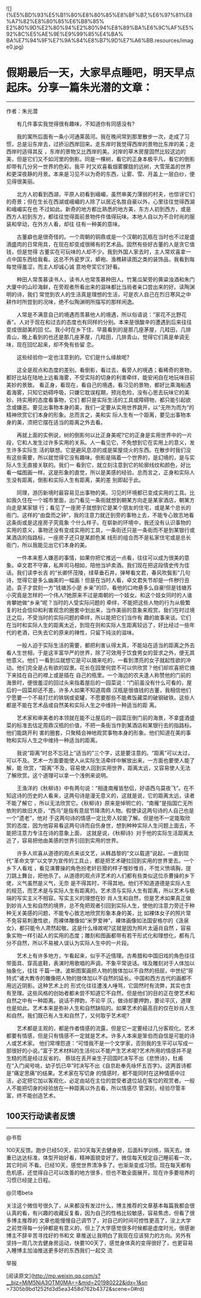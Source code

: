 ![](%E5%BD%93%E5%B1%80%E8%80%85%E8%BF%B7,%E6%97%81%E8%A7%82%E8%80%85%E6%B8%85%
E2%80%9D%E2%80%94%E2%80%94%E8%89%BA%E6%9C%AF%E5%92%8C%E5%AE%9E%E9%99%85%E4%BA%
BA%E7%94%9F%E7%9A%84%E8%B7%9D%E7%A6%BB.resources/image0.jpg)

# 假期最后一天，大家早点睡吧，明天早点起床。分享一篇朱光潜的文章：  

* * *

作者：朱光潜

　　有几件事实我觉得很有趣味，不知道你有同感没有?  
  
　　我的寓所后面有一条小河通莱茵河。我在晚间常到那里散步一次，走成了习惯，总是沿东岸去，过挢沿西岸回来。走东岸时我觉得西岸的景物比东岸的美；走西岸时适得其反
，东岸的景物又比西岸的美。对岸的草木房屋固然比较这边的美，但是它们又不如河里的倒影。同是一棵树，看它的正身本极平凡，看它的倒影却带有几分另一世界的色彩。我平
时又欢喜看烟雾朦胧的远树，大雪笼盖的世界和更深夜静的月景。本来是习见不以为奇的东西，让雾、雪、月盖上一层白纱，便见得很美丽。  
  
　　北方人初看到西湖，平原人初看到峨嵋，虽然审美力薄弱的村夫，也惊讶它们的奇景；但在生长在西湖或峨嵋的人除了以居近名胜自豪以外，心里往往觉得西湖和峨嵋实在也
不过如此。新奇的地方都比熟悉的地方美，东方人初到西方，或是西方人初到东方，都往往觉得面前景物件件值得玩味。本地人自以为不合时尚的服装和举动，在外方人看，却往
往有一种美的意味。  
  
　　古董癖也是很奇怪的。一个周朝的铜鼎或是一个汉朝的瓦瓶在当时也不过是盛酒盛肉的日常用具，在现在却变成很稀有的艺术品。固然有些好古董的人是贪它值钱，但是觉得
古董实在可玩味的人却不少。我到外国人家去时，主人常欢喜拿一点中国东西给我看。这总不外瓷罗汉，蟒袍、渔樵耕读图之类的装饰品，我看到每每觉得羞涩，而主人却诚心诚
意地夸奖它们好看。  
  
　　种田人常羡慕读书人，读书人也常羡慕种田人。竹篱瓜架旁的黄粱浊酒和朱门大厦中的山珍海鲜，在旁观者所看出来的滋味都比当局者亲口尝出来的好。读陶渊明的诗，我们
常觉到农人的生活真是理想的生活，可是农人自己在烈日寒风之中耕作时所尝到的况味，绝不似陶渊明所描写的那样闲逸。  
  
　　人常是不满意自己的境遇而羡慕他人的境遇，所以俗语说：“家花不比野花香”。人对于现在和过去的态度也有同样的分别。本来是很酸辛的遭遇到后来往往变成很甜美的回
忆。我小时在乡下住，早晨看到的是那几座茅屋，几畦田，几排青山，晚上看到的也还是那几座茅屋，几畦田，几排青山，觉得它们真是单调无味，现在回忆起来，却不免有些留
恋。  
  
　　这些经验你一定也注意到的。它们是什么缘故呢?  
  
　　这全是观点和态度的差别。看倒影，看过去，看旁人的境遇；看稀奇的景物，都好比站在陆地上远看海雾，不受实际的切身的利害牵绊，能安闲自在地玩味目前美妙的景致。
看正身，看现在，看自己的境遇，看习见的景物，都好比乘海船遇着海雾，只知它妨碍呼吸，只嫌它耽误程期，预兆危险，没有心思去玩味它的美妙。持实用的态度看事物，它们
都只是实际生活的工具或障碍物，都只能引起欲念或嫌恶。要见出事物本身的美，我们一定要从实用世界跳开，以“无所为而为”的精神欣赏它们本身的形象。总而言之，美和实
际人生有一个距离，要见出事物本身的美，须把它摆在适当的距离之外去看。  
  
　　再就上面的实例说，树的倒影何以比正身美呢?它的正身是实用世界中的一片段，它和人发生过许多实用的关系。人一看见它，不免想到它在实用上的意义，发生许多实际生
活的联想。它是避风息凉的或是架屋烧火的东西。在散步时我们没有这些需要，所以就觉得它没有趣味。倒影是隔着一个世界的，是幻境的，是与实际人生无直接关联的。我们一
看到它，就立刻注意到它的轮廓线纹和颜色，好比看一幅图画一样。这是形象的直觉，所以是美感的经验。总而言之，正身和实际人生没有距离，倒影和实际人生有距离，美的差
别即起于此。  
  
　　同理，游历新境时最容易见出事物的美。习见的环境都已变成实用的工具。比如我久住在一个城市里面，出门看见一条街就想到朝某方向走是某家酒店，朝某方向走是某家银
行；看见了一座房子就想到它是某个朋友的住宅，或是某个总长的衙门。这样的“由盘而之钟”，我的注意力就迁到旁的事物上去，不能专心致志地看这条街或是这座房子究竟象
个什么样子。在崭新的环境中，我还没有认识事物的实用的意义，事物还没有变成实用的工具，一条街还只是一条街而不是到某银行或某酒店的指路标，一座房子还只是某颜色某
线形的组合而不是私家住宅或是总长衙门，所以我能见出它们本身的美。  
  
　　一件本来惹人嫌恶的事情，如果你把它推远一点看，往往可以成为很美的意象。卓文君不守寡，私奔司马相如，陪他当垆卖酒。我们现在把这段情史传为佳话。我们读李长吉
的“长卿怀茂陵，绿草垂石井，弹琴看文君，春风吹鬓影”几句诗，觉得它是多么幽美的一幅画！但是在当时人看，卓文君失节却是一件秽行丑迹。袁子才尝刻一方“钱塘苏小是
乡亲”的印，看他的口吻悬多么自豪!但是钱塘苏小究竟是怎样的一个伟人?她原来不过是南朝的一个妓女。和这个妓女同时的人谁肯攀她做“乡亲”呢？当时的人受实际问题的
牵绊，不能把这些人物的行为从极繁复的社会信仰和利害观念的圈套中划出来，当作美丽的意象来观赏。我们在时过境迁之后，不受当时的实际问题的牵绊，所以能把它们当作有
趣的故事来谈。它们在当时和实际人生的距离太近，到现在则和实际人生距离较远了，好比经过一些年代的老酒，已失去它的原来的辣性，只留下纯淡的滋味。  
  
　　一般人迫于实际生活的需要，都把利害认得太真，不能站在适当的距离之外去看人生世相，于是这丰富华严的世界，除了可效用于饮食男女的营求之外，便无其他意义。他们
一看到瓜就想它是可以摘来吃的，一看到漂亮的女子就起性欲的冲动。他们完全是占有欲的奴隶。花长在园里何尝不可以供欣赏？他们却欢喜把它摘下来挂在自己的襟上或是插在
自己的瓶里。一个海边的农夫逢人称赞他的门前的海景时，便很羞涩的回过头来指着屋后的一园菜说：“门前虽没有什么可看的，屋后的一园菜却还不差。许多人如果不知道周鼎
汉瓶是很值钱的古董，我相信他们宁愿要一个不易打烂的铁锅或瓷罐，不愿要那些不能煮饭藏菜的破钢破铁。这些人都是不能在艺术品或自然美和实际人生之中维持一种适当的距
离。  
  
　　艺术家和审美者的本领就在能不让屋后的一园菜压倒门前的海景，不拿盛酒盛菜的标准去估定周鼎汉瓶的价值，不把一条街当作到某酒店和某银行去的指路标。他们能跳开利
害的圈套，只聚精会神地观赏事物本身的形象。他们知道在美的事物和实际人生之中维持一种适当的距离。  
  
　　我说“距离”时总不忘冠上“适当的”三个字，这是要注意的。“距离”可以太过，可以不及。艺术一方面要能使人从实际生活牵绊中解放出来，一方面也要使人能了解，能
欣赏，“距离”不及，容易使人回到实用世界，距离太远，又容易使人无法了解欣赏。这个道理可以拿一个浅例来说明。  
  
　　王渔洋的《秋柳诗》中有两句说：“相逢南雁皆愁侣，好语西乌莫夜飞”。在不知这诗的历史的人看来，这两句诗是漫无意义的，这就是说，它的距离太远，读者不能了解它
，所以无法欣赏它。《秋柳诗》原来是悼明亡的，“南雁”是指国亡无所依附的故旧大臣，“西乌”是指有意屈节降清的人物。假使读这两句诗的人自己也是一个“遗老”，他对
于这两句诗的情感一定比旁人较能了解。但是他不一定能取欣赏的态度，因为他容易看这两句诗而自伤身世，想到种种实际人生问题上面去，不能把注意力专注在诗的意象上面，
这就是说，《秋柳诗》对于他的实际生活距离太近了，容易把他由美感的世界引回到实用的世界。  
  
　　许多人欢喜从道德的观点来谈文艺，从韩昌黎的“文以载道”说起，一直到现代“革命文学”以文学为宣传的工具止，都是把艺术硬拉回到实用的世界里去。一个乡下人看戏
，看见演曹操的角色扮老奸巨猾的样子惟妙惟肖，不觉义愤填胸，提刀跳上舞台，把他杀了。从道德的观点评艺术的人们都有些类似这位杀曹操的乡下佬，义气虽然是义气，无奈
是不得其时，不得其地。他们不知道道德是实际人生的规范，而艺术是与实际人生有距离的。艺术须与实际人生有距离，所以艺术与极端的写实主义不相容。写实主义的理想在妙
肖人生和自然，但是艺术如果真正做到妙肖人生和自然的境界，总不免把观者引回到实际人生，使他的注意力旁迁于种种无关美感的问题，不能专心致志地欣赏形象本身的美，比
如裸体女子的照片常不免容易刺激性欲，而裸体雕像如“米罗爱神”，裸体画像如法国安格尔的《汲泉女》，都只能令人肃然起敬。这是什么缘故呢?这就是因为照片太逼肖自然
，容易象实物一样引起人的实用的态度；雕刻和图画都带有若干形式化和理想化，都有几分不自然，所以不易被人误认为实际人生中的一片段。  
  
　　艺术上有许多地方，乍看起来，似乎不近情理。古希腊和中国旧戏的角色往往带面具、穿高底鞋，表演时用歌唱的声调，不象平常说话。埃及雕刻对于人体加以抽象化，往往
千篇一律。波斯图案画把人物的肢体加以不自然的扭屈，中世纪“哥特式”诸大教寺的雕像把人物的肢体加以不自然的延长。中国和西方古代的画都不用远近阴影。这种艺术上的
形式化往往遭浅人唾骂，它固然时有流弊，其实也含有至理。这些风格的创始者都未尝不知道它不自然，但是他们的目的正在使艺术和自然之中有一种距离。说话不押韵，不论平
仄，做诗却要押韵，要论平仄，道理也是如此。艺术本来是弥补人生和自然缺陷的。如果艺术的最高目的仅在妙肖人生和自然，我们既已有人生和自然了，又何取乎艺术呢?  
  
　　艺术都是主观的，都是作者情感的流露，但是它一定要经过几分客观化。艺术都要有情感，但是只有情感不一定就是艺术。许多人本来是笨伯而自信是可能的诗人或艺术家。
他们常埋怨道：“可惜我不是一个文学家，否则我的生平可以写成一部很好的小说。”富于艺术材料的生活何以不能产生艺术呢?艺术所用的情感并不是生糙的而是经过反省的。
蔡琰在丢开亲生子回国时决写不出《悲愤诗》，杜甫在“入门闻号咷，幼子饥已卒”时决写不出《自京赴奉先咏怀五百字》。这两首诗都是“痛定思痛”的结果。艺术家在写切身
的情感时，都不能同时在这种情感中过活，必定把它加以客观化，必定由站在主位的尝受者退位站在客位的观赏者。一般人不能把切身的经验放在一种距离以外去看，所以情感尽
管深刻，经验尽管丰富，终不能创造艺术。

## 100天行动读者反馈

* * *

@书哲

100天反馈。跑步已经50天，前30天每天去健身房，后面科学训练，隔天去。体重已达达标准，体型开始好看，精神面貌变好了。微信每天规定自己睡前看一次，其它时间
不看。已经10天，感觉世界清净多了。也渐渐变成习惯。现在每天都有危机感，还觉得自己可以改善的地方很多，但也不敢全面展开，现在许多要培养的习惯已经提上日程。

@贝塔beta

关注这个微信号很久了，从来都没有发过什么，博主推荐的文章基本每篇我都会很认真的看，有兴趣的收藏反复看，因为自己的性格比较敏感，容易焦虑，但看了很多博主推荐的
文章也能慢慢自己调节了，对自己的时间可控性更高了，没上大学之前觉得每一分钟都是有意义的，但上了大学感觉很多时候都是虚度时光，很感谢博主不辞辛苦寻找好的书和文
章推送让我明白了我现在应该努力的方向。另外有坚持一周几次去健身房运动，快要100天了，感觉身体真的变得很好了，也更容易入睡博主加油推送更多好的东西我们一起交
流

  

举报

[阅读原文](http://mp.weixin.qq.com/s?__biz=MjM5NjA3OTM0MA==&mid=201980222&idx=1&sn
=7305b9bd1252fd3d5ea3458d762b4372&scene=0#rd)

